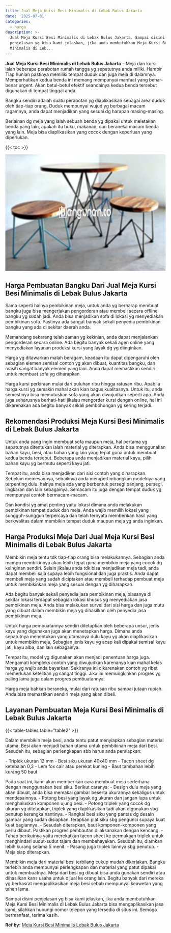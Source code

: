 ```yaml
---
title: Jual Meja Kursi Besi Minimalis di Lebak Bulus Jakarta
date: '2025-07-01'
categories:
  - harga
description: >-
  Jual Meja Kursi Besi Minimalis di Lebak Bulus Jakarta. Sampai disini
  penjelasan yg bisa kami jelaskan, jika anda membutuhkan Meja Kursi Besi
  Minimalis di Leb...
---
```


**Jual Meja Kursi Besi Minimalis di Lebak Bulus Jakarta** – Meja dan kursi ialah beberapa perabotan rumah tangga yg sepatutnya anda miliki. Hampir Tiap hunian pastinya memiliki tempat duduk dan juga meja di dalamnya. Memperhatikan kedua benda ini memang mempunyai manfaat yang benar-benar urgent. Akan betul-betul efektif seandainya kedua benda tersebut digunakan di tempat tinggal anda.

Bangku sendiri adalah suatu perabotan yg diaplikasikan sebagai area duduk oleh tiap-tiap orang. Duduk mempunyai wujud yg berbagai macam ragamnya, anda dapat menjadikan yang sesuai dg harapan masing-masing.

Berlainan dg meja yang ialah sebuah benda yg dipakai untuk meletakan benda yang lain, apakah itu buku, makanan, dan beraneka macam benda yang lain. Meja bisa diaplikasikan yang cocok dengan keperluan yang diperlukan.

{{< toc >}}

![Jual Meja Kursi Besi Minimalis di Lebak Bulus Jakarta](/images/jual-meja-besi-murah16.png)

## Harga Pembuatan Bangku Dari Jual Meja Kursi Besi Minimalis di Lebak Bulus Jakarta

Sama seperti halnya pembikinan meja, untuk anda yg berharap membuat bangku juga bisa mengerjakan pengorderan atau membeli secara offline bangku yg sudah jadi. Anda bisa menjadikan sofa di lokasi yg menyediakan pembikinan sofa. Pastinya ada sangat banyak sekali penyedia pembikinan bangku yang ada di sekitar daerah anda.

Memandang sekarang telah zaman yg kekinian, anda dapat menjalankan pengorderan secara online. Ada begitu banyak sekali agen online yang menyediakan layanan produksi kursi yang layak dg yg diinginkan.

Harga yg ditawarkan malah beragam, keadaan itu dapat dipengaruhi oleh sebagian elemen semisal contoh yg akan dibuat, kuantitas bangku, dan masih sangat banyak elemen yang lain. Anda dapat memastikan sendiri untuk membuat sofa yg diharapkan.

Harga kursi perkiraan mulai dari puluhan ribu hingga ratusan ribu. Apabila harga kursi yg semakin mahal akan kian bagus kualitasnya. Untuk itu, anda semestinya bisa memutuskan sofa yang akan diwujudkan seperti apa. Anda juga seharusnya berhati-hati jikalau mengorder kursi dengan online, hal ini dikarenakan ada begitu banyak sekali pembohongan yg sering terjadi.

## Rekomendasi Produksi Meja Kursi Besi Minimalis di Lebak Bulus Jakarta

Untuk anda yang ingin membuat sofa maupun meja, hal pertama yg sepatutnya ditentukan ialah material yg diterapkan. Anda bisa menggunakan bahan kayu, besi, atau bahan yang lain yang tepat guna untuk membuat kedua benda tersebut. Beberapa anda menjadikan material kayu, pilih bahan kayu yg bermutu seperti kayu jati.

Tempat itu, anda bisa menjadikan dari sisi contoh yang diharapkan. Sebelum memesannya, sebaiknya anda mempertimbangkan modelnya yang terpenting dulu. halnya meja ada yang berbentuk persegi panjang, persegi, lingkaran dan lain sebagainya. Semacam itu juga dengan tempat duduk yg mempunyai contoh bermacam-macam.

Dan kondisi yg amat penting yaitu lokasi dimana anda melakukan pembikinan tempat duduk dan meja. Anda wajib memilih lokasi yang sungguh-sungguh terpercaya dan telah ternyata memberikan hasil yang berkwalitas dalam membikin tempat duduk maupun meja yg anda inginkan.

## Harga Produksi Meja Dari Jual Meja Kursi Besi Minimalis di Lebak Bulus Jakarta

Membikin meja tentu tdk tiap-tiap orang bisa melakukannya. Sebagian anda mampu membikinnya akan lebih tepat guna membikin meja yang cocok dg keinginan sendiri. Selain jikalau anda tdk bisa menjadikan meja tadi, anda dapat membeli saja supaya lebih fungsional dan juga praktis. Anda dapat membeli meja yang sudah diciptakan atau membeli terhadap pembuat meja untuk membikinkan meja yang sesuai dengan yg diharapkan.

Ada begitu banyak sekali penyedia jasa pembikinan meja, biasanya di sekitar lokasi terdapat sebagian lokasi khusus yg menyediakan jasa pembikinan meja. Anda bisa melakukan survei dari sisi harga dan juga mutu yang dibuat dalam membikin meja yg dihasilkan oleh penyedia jasa pembikinan meja.

Untuk harga pembuatannya sendiri ditetapkan oleh beberapa unsur, jenis kayu yang digunakan juga akan menetapkan harga. Dimana anda sepatutnya menentukan yang utamanya dulu kayu yg akan diaplikasikan untuk membikin meja, Sebagian jenis kayu yg acap kali dipakai semisal kayu jati, kayu alba, dan lain sebagainya.

Tempat itu, model yg digunakan akan menjadi penentuan harga juga. Mengamati kompleks contoh yang diwujudkan karenanya kian mahal kelas harga yg wajib anda bayarkan. Sekiranya ini dikarenakan contoh yg ribet memerlukan ketelitian yg sangat tinggi. Jika ini memungkinkan progres yg paling lama juga dalam progres pembuatannya.

Harga meja bahkan beraneka, mulai dari ratusan ribu sampai jutaan rupiah. Anda bisa memastikan sendiri meja yang akan dibeli.

## Layanan Pembuatan Meja Kursi Besi Minimalis di Lebak Bulus Jakarta

{{< table-tables table="table2" >}}

Dalam membikin meja besi, anda tentu patut menyiapkan sebagian material utama. Besi akan menjadi bahan utama untuk pembikinan meja dari besi. Sesudah itu, sebagian perlengkapan sbb harus anda persiapkan:

\- Triplek ukuran 12 mm - Besi siku ukuran 40x40 mm - Tacon sheet dg ketebalan 0,3 - Lem fox cair atau perekat kuning - Baut tambahan lebih kurang 50 baut

Pada saat ini, kami akan memberikan cara membuat meja sederhana dengan menggunakan besi siku. Berikut caranya: - Design dulu meja yang akan dibuat, anda bisa memakai gambar beserta ukurannya sekaligus untuk mendesainnya. - Potong besi yang layak dg ukuran dan jangan lupa untuk menghaluskan komponen ujung besi. - Potong triplek yang cocok dg ukuran yg ditetapkan, triplek yang diaplikasikan tadi akan digunakan sbg penutup kerangka nantinya. - Rangkai besi siku yang pantas dg desain gambar yang sudah disiapkan. terapkan plat siku sbg pengunci supaya kuat kuat bagiannya. - Sesudah diterapkan, baut komponen-komponen yang perlu dibaut. Pastikan progres pembautan dilaksanakan dengan kencang. - Tahap berikutnya yaitu merekatkan tacon sheet ke permukaan triplek untuk menghindari sudut-sudut tajam dan membahayakan. Sesudah itu, diamkan lebih kurang selama 5 menit. - Pasang juga triplek lainnya sbg penutup. - Meja siap diterapkan.

Membikin meja dari material besi terbilang cukup mudah dikerjakan. Bangku terlebih anda mempunyai perlengkapan dan material yang patut dipakai untuk membuatnya. Meja dari besi yg dibuat bisa anda gunakan sendiri atau dihasilkan kans usaha untuk dijual ke orang lain. Begitu banyak dari mereka yg berhasrat mengaplikasikan meja besi sebab mempunyai keawetan yang tahan lama.

Sampai disini penjelasan yg bisa kami jelaskan, jika anda membutuhkan Meja Kursi Besi Minimalis di Lebak Bulus Jakarta bisa mengaplikasikan jasa kami, silahkan hubungi nomor telepon yang tersedia di situs ini. Semoga bermanfaat, terima kasih.

**Ref by:** [Meja Kursi Besi Minimalis Lebak Bulus Jakarta](https://id.wikipedia.org/wiki/Meja)
